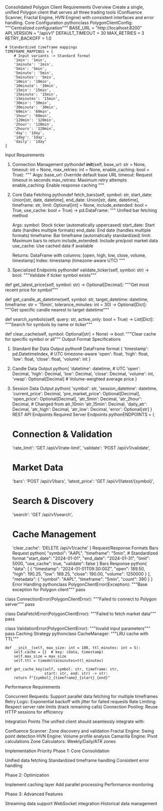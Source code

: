 Consolidated Polygon Client Requirements
Overview
Create a single, unified Polygon client that serves all three trading tools (Confluence Scanner, Fractal Engine, HVN Engine) with consistent interfaces and error handling.
Core Configuration
pythonclass PolygonClientConfig:
    """Centralized configuration"""
    BASE_URL = "http://localhost:8200"
    API_VERSION = "/api/v1"
    DEFAULT_TIMEOUT = 30
    MAX_RETRIES = 3
    RETRY_BACKOFF = 1.0
    
    # Standardized timeframe mappings
    TIMEFRAME_MAPPINGS = {
        # Input variants -> Standard format
        '1min': '1min',
        '1minute': '1min',
        '5min': '5min',
        '5minute': '5min',
        '5minutes': '5min',
        '10min': '10min',
        '10minute': '10min',
        '15min': '15min',
        '15minute': '15min',
        '15minutes': '15min',
        '30min': '30min',
        '30minute': '30min',
        '60min': '60min',
        '1hour': '60min',
        '120min': '120min',
        '2hour': '120min',
        '2hours': '120min',
        'day': '1day',
        '1day': '1day',
        'daily': '1day'
    }
Input Requirements
1. Connection Management
pythondef __init__(self, 
             base_url: str = None,
             timeout: int = None,
             max_retries: int = None,
             enable_caching: bool = True):
    """
    Args:
        base_url: Override default base URL
        timeout: Request timeout in seconds
        max_retries: Maximum retry attempts
        enable_caching: Enable response caching
    """
2. Core Data Fetching
pythondef fetch_bars(self,
               symbol: str,
               start_date: Union[str, date, datetime],
               end_date: Union[str, date, datetime],
               timeframe: str,
               limit: Optional[int] = None,
               include_extended: bool = True,
               use_cache: bool = True) -> pd.DataFrame:
    """
    Unified bar fetching method
    
    Args:
        symbol: Stock ticker (automatically uppercased)
        start_date: Start date (handles multiple formats)
        end_date: End date (handles multiple formats)
        timeframe: Bar timeframe (automatically standardized)
        limit: Maximum bars to return
        include_extended: Include pre/post market data
        use_cache: Use cached data if available
    
    Returns:
        DataFrame with columns: [open, high, low, close, volume, timestamp]
        Index: timestamp (timezone-aware UTC)
    """
3. Specialized Endpoints
pythondef validate_ticker(self, symbol: str) -> bool:
    """Validate if ticker symbol exists"""

def get_latest_price(self, symbol: str) -> Optional[Decimal]:
    """Get most recent price for symbol"""

def get_candle_at_datetime(self, 
                           symbol: str,
                           target_datetime: datetime,
                           timeframe: str = '15min',
                           tolerance_minutes: int = 30) -> Optional[Dict]:
    """Get specific candle nearest to target datetime"""

def search_symbols(self, 
                  query: str,
                  active_only: bool = True) -> List[Dict]:
    """Search for symbols by name or ticker"""

def clear_cache(self, symbol: Optional[str] = None) -> bool:
    """Clear cache for specific symbol or all"""
Output Format Specifications
1. Standard Bar Data Output
python# DataFrame format
{
    'timestamp': pd.DatetimeIndex,  # UTC timezone-aware
    'open': float,
    'high': float,
    'low': float,
    'close': float,
    'volume': int
}
2. Candle Data Output
python{
    'datetime': datetime,  # UTC
    'open': Decimal,
    'high': Decimal,
    'low': Decimal,
    'close': Decimal,
    'volume': int,
    'vwap': Optional[Decimal]  # Volume-weighted average price
}
3. Session Data Output
python{
    'symbol': str,
    'session_datetime': datetime,
    'current_price': Decimal,
    'pre_market_price': Optional[Decimal],
    'open_price': Optional[Decimal],
    'atr_5min': Decimal,
    'atr_2hour': Decimal,  # Changed from atr_10min
    'atr_15min': Decimal,
    'daily_atr': Decimal,
    'atr_high': Decimal,
    'atr_low': Decimal,
    'error': Optional[str]
}
REST API Endpoints
Required Server Endpoints
pythonENDPOINTS = {
    # Connection & Validation
    'rate_limit': 'GET /api/v1/rate-limit',
    'validate': 'POST /api/v1/validate',
    
    # Market Data
    'bars': 'POST /api/v1/bars',
    'latest_price': 'GET /api/v1/latest/{symbol}',
    
    # Search & Discovery
    'search': 'GET /api/v1/search',
    
    # Cache Management
    'clear_cache': 'DELETE /api/v1/cache'
}
Request/Response Formats
Bars Request
python{
    "symbol": "AAPL",
    "timeframe": "5min",  # Standardized format
    "start_date": "2024-01-01",
    "end_date": "2024-01-31",
    "limit": 5000,
    "use_cache": true,
    "validate": false
}
Bars Response
python{
    "data": [
        {
            "timestamp": "2024-01-01T09:30:00Z",
            "open": 189.50,
            "high": 190.25,
            "low": 189.25,
            "close": 190.00,
            "volume": 1250000
        }
    ],
    "metadata": {
        "symbol": "AAPL",
        "timeframe": "5min",
        "count": 390
    }
}
Error Handling
pythonclass PolygonClientError(Exception):
    """Base exception for Polygon client"""
    pass

class ConnectionError(PolygonClientError):
    """Failed to connect to Polygon server"""
    pass

class DataFetchError(PolygonClientError):
    """Failed to fetch market data"""
    pass

class ValidationError(PolygonClientError):
    """Invalid input parameters"""
    pass
Caching Strategy
pythonclass CacheManager:
    """LRU cache with TTL"""
    
    def __init__(self, max_size: int = 100, ttl_minutes: int = 5):
        self.cache = {}  # key: (data, timestamp)
        self.max_size = max_size
        self.ttl = timedelta(minutes=ttl_minutes)
    
    def get_cache_key(self, symbol: str, timeframe: str, 
                      start: str, end: str) -> str:
        return f"{symbol}_{timeframe}_{start}_{end}"
Performance Requirements

Concurrent Requests: Support parallel data fetching for multiple timeframes
Retry Logic: Exponential backoff with jitter for failed requests
Rate Limiting: Respect server rate limits (track remaining calls)
Connection Pooling: Reuse HTTP sessions for efficiency

Integration Points
The unified client should seamlessly integrate with:

Confluence Scanner: Zone discovery and validation
Fractal Engine: Swing point detection
HVN Engine: Volume profile analysis
Camarilla Engine: Pivot calculations
Zone Calculators: Weekly/Daily/ATR zones

Implementation Priority
Phase 1: Core Consolidation

Unified data fetching
Standardized timeframe handling
Consistent error handling

Phase 2: Optimization

Implement caching layer
Add parallel processing
Performance monitoring

Phase 3: Advanced Features

Streaming data support
WebSocket integration
Historical data management